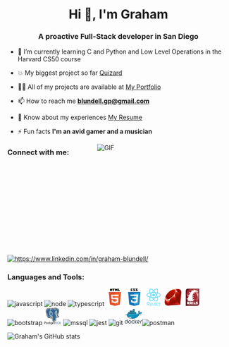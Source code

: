 <h1 align="center">Hi 👋, I'm Graham</h1>
<h3 align="center">A proactive Full-Stack developer in San Diego</h3>

- 🌱 I’m currently learning C and Python and Low Level Operations in the Harvard CS50 course

- 💥 My biggest project so far [Quizard](https://quizard-u7md.onrender.com/)

- 👨‍💻 All of my projects are available at [My Portfolio](https://graham-blundel-portfolio.web.app)

- 📫 How to reach me **blundell.gp@gmail.com**

- 📄 Know about my experiences [My Resume](https://graham-blundell-cv.tiiny.site/)

- ⚡ Fun facts **I'm an avid gamer and a musician**

<img align="right" alt="GIF" src="https://i.pinimg.com/originals/e4/26/70/e426702edf874b181aced1e2fa5c6cde.gif" width="300" height="250" />

<h3 align="left">Connect with me:</h3>
<p align="left">
<a href="https://www.linkedin.com/in/graham-blundell/" target="blank"><img align="center" src="https://raw.githubusercontent.com/rahuldkjain/github-profile-readme-generator/master/src/images/icons/Social/linked-in-alt.svg" alt="https://www.linkedin.com/in/graham-blundell/" height="30" width="40" /></a>
</p>

<h3 align="left">Languages and Tools:</h3>

<p align="left">
  <img src="https://cdn-icons-png.flaticon.com/128/5968/5968292.png" alt="javascript" width="40" height="40"/>
  <img src="https://cdn-icons-png.flaticon.com/128/919/919825.png" alt="node" width="40" height="40"/>
  <img src="https://cdn-icons-png.flaticon.com/128/5968/5968381.png" alt="typescript" width="40" height="40"/>
  <img src="https://raw.githubusercontent.com/devicons/devicon/master/icons/html5/html5-original-wordmark.svg" alt="html5" width="40" height="40"/>
  <img src="https://raw.githubusercontent.com/devicons/devicon/master/icons/css3/css3-original-wordmark.svg" alt="css3" width="40" height="40"/>
  <img src="https://raw.githubusercontent.com/devicons/devicon/master/icons/react/react-original-wordmark.svg" alt="react" width="40" height="40"/>
  <img src="https://raw.githubusercontent.com/devicons/devicon/master/icons/ruby/ruby-original.svg" alt="ruby" width="40" height="40"/>
  <img src="https://raw.githubusercontent.com/devicons/devicon/master/icons/rails/rails-original-wordmark.svg" alt="rails" width="40" height="40"/>
  <img src="https://cdn-icons-png.flaticon.com/128/5968/5968672.png" alt="bootstrap" width="40" height="40"/>
 <img src="https://raw.githubusercontent.com/devicons/devicon/master/icons/postgresql/postgresql-original-wordmark.svg" alt="postgresql" width="40" height="40"/>    <img src="https://cdn-icons-png.flaticon.com/128/4492/4492311.png" alt="mssql" width="40" height="40"/>
  <img src="https://www.vectorlogo.zone/logos/jestjsio/jestjsio-icon.svg" alt="jest" width="40" height="40"/>
  <img src="https://www.vectorlogo.zone/logos/git-scm/git-scm-icon.svg" alt="git" width="40" height="40"/>
  <img src="https://raw.githubusercontent.com/devicons/devicon/master/icons/docker/docker-original-wordmark.svg" alt="docker" width="40" height="40"/><img src="https://www.vectorlogo.zone/logos/getpostman/getpostman-icon.svg" alt="postman" width="40" height="40"/>
</p>

![Graham's GitHub stats](https://github-readme-stats.vercel.app/api?username=gb-webdev&theme=noctis_minimus&_show_icons=true)

